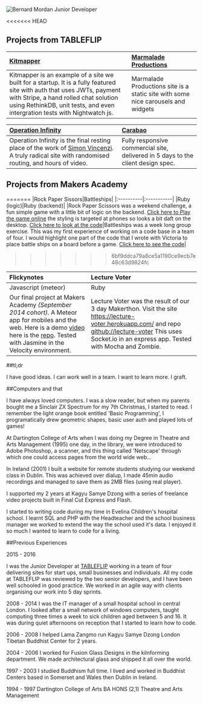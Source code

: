 ![Bernard Mordan Junior Developer](https://cloud.githubusercontent.com/assets/4499581/14797285/e85e3b84-0b29-11e6-8877-df114506199a.png)

<<<<<<< HEAD
## Projects from TABLEFLIP

|[Kitmapper](https://kitmapper.com)|[Marmalade Productions](http://tableflip.github.io/marmalade-productions)|
|:--------|:---------|
Kitmapper is an example of a site we built for a startup. It is a fully featured site with auth that uses JWTs, payment with Stripe, a hand rolled chat solution using RethinkDB, unit tests, and even intergration tests with Nightwatch js.|Marmalade Productions site is a static site with some nice carousels and widgets

|[Operation Infinity](http://operationinfinity.org)|[Carabao](http://tableflip.github.io/carabao)|
|:--------------|:-------------|
Operation Infinity is the final resting place of the work of [Simon Vincenzi](http://www.artsadmin.co.uk/artists/simon-vincenzi). A truly radical site with randomised routing, and hours of video.|Fully responsive commercial site, delivered in 5 days to the client design spec.

## Projects from Makers Academy
=======
|Rock Paper Sissors|Battleships|
|:----------|:-----------|
|Ruby (logic)|Ruby (backend)|
|Rock Paper Scissors was a weekend challenge, a fun simple game with a little bit of logic on the backend. [Click here to Play the game online](http://lit-lake-3802.herokuapp.com/) the styling is targeted at phones so looks a bit daft on the desktop. [Click here to look at the code](https://github.com/bmordan/rock_paper_scissors)|Battleships was a week long group exercise. This was my first experience of working on a code base in a team of four. I would highlight one part of the code that I wrote with Victoria to place battle ships on a board before a game. [Click here to see the code](https://github.com/bmordan/battleships/tree/master/lib/modules)|
>>>>>>> 6bf9ddca79a8ce5a1190ce9ecb7e48c63d9824fc

|Flickynotes|Lecture Voter|
|:----------|:-----------|
|Javascript (meteor)|Ruby|
Our final project at Makers Academy *(September 2014 cohort)*. A Meteor app for mobiles and the web. Here is a demo [video](https://youtu.be/qpGh8sWWuV0) here is the [repo](https://github.com/bmordan/flickynotes). Tested with Jasmine in the Velocity environment. |Lecture Voter was the result of our 3 day Makerthon. Visit the site https://lecture-voter.herokuapp.com/ and repo [github://lecture-voter](https://github.com/bmordan/lecture-voter) This uses Socket.io in an express app. Tested with Mocha and Zombie.

##tl;dr

I have good ideas. I can work well in a team. I want to learn more. I graft.

##Computers and that

I have always loved computers. I was a slow reader, but when my parents bought me a Sinclair ZX Spectrum for my 7th Christmas, I started to read. I remember the light orange book entitled 'Basic Programming', I programatically drew geometric shapes, basic user auth and played lots of games!

At Dartington College of Arts when I was doing my Degree in Theatre and Arts Management (1995) one day, in the library, we were introduced to Adobe Photoshop, a scanner, and this thing called 'Netscape' through which one could access pages from the world wide web...

In Ireland (2001) I built a website for remote students studying our weekend class in Dublin. This was achieved over dialup, I made 45min audio recordings and managed to save them as 2MB files (using real player).

I supported my 2 years at Kagyu Samye Dzong with a series of freelance video projects built in Final Cut Express and Flash.

I started to writing code during my time in Evelina Children's hospital school. I learnt SQL and PHP with the Headteacher and the school business manager we worked to extend the way the school used it's data. I enjoyed it so much I wanted to learn to code for a living.

##Previous Experiences

2015 - 2016

I was the Junior Developer at [TABLEFLIP](https://tableflip.io) working in a team of four delivering sites for start ups, small businesses and individuals. All my code at TABLEFLIP was reviewed by the two senior developers, and I have been well schooled in good practice. We worked in an agile way with clients organising our work into 5 day sprints.

2008 - 2014
I was the IT manager of a small hospital school in central London. I looked after a small network of windows computers, taught computing three times a week to sick children aged between 5 and 16. It was during quiet afternoons on reception that I started to learn how to code.

2006 - 2008
I helped Lama Zangmo run Kagyu Samye Dzong London Tibetan Buddhist Center for 2 years.

2004 - 2006
I worked for Fusion Glass Designs in the kilnforming department. We made architectural glass and shipped it all over the world.

1997 - 2003
I studied Buddhism full time. I lived and worked in Buddhist Centers based in Somerset and Wales then Dublin in Ireland.

1994 - 1997
Dartington College of Arts
BA HONS (2,1) Theatre and Arts Management

